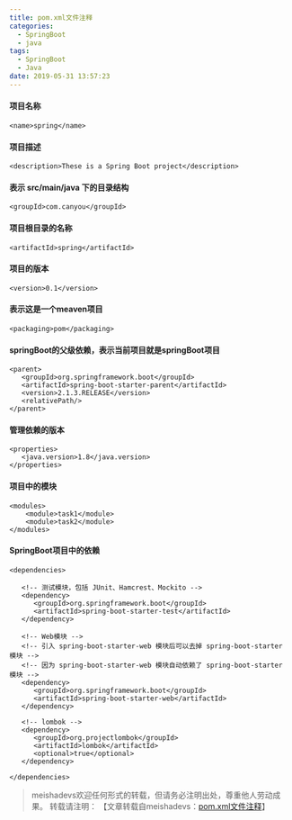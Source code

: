 ```yaml
---
title: pom.xml文件注释
categories:
  - SpringBoot
  - java
tags:
  - SpringBoot 
  - Java
date: 2019-05-31 13:57:23
---
```


<!--more-->

#### 项目名称

	<name>spring</name>

#### 项目描述

	<description>These is a Spring Boot project</description>

#### 表示 src/main/java 下的目录结构

	<groupId>com.canyou</groupId>

#### 项目根目录的名称

	<artifactId>spring</artifactId>

#### 项目的版本

	<version>0.1</version>

#### 表示这是一个meaven项目

	<packaging>pom</packaging>

#### springBoot的父级依赖，表示当前项目就是springBoot项目 

	<parent>
	   <groupId>org.springframework.boot</groupId>
	   <artifactId>spring-boot-starter-parent</artifactId>
	   <version>2.1.3.RELEASE</version>
	   <relativePath/>
	</parent>

#### 管理依赖的版本

	<properties>
	   <java.version>1.8</java.version>
	</properties>

#### 项目中的模块

	<modules>
		<module>task1</module>
		<module>task2</module>
	</modules>

#### SpringBoot项目中的依赖

	<dependencies>
	
	   <!-- 测试模块，包括 JUnit、Hamcrest、Mockito -->
	   <dependency>
		  <groupId>org.springframework.boot</groupId>
		  <artifactId>spring-boot-starter-test</artifactId>
	   </dependency>

	   <!-- Web模块 -->
	   <!-- 引入 spring-boot-starter-web 模块后可以去掉 spring-boot-starter 模块 -->
	   <!-- 因为 spring-boot-starter-web 模块自动依赖了 spring-boot-starter 模块 -->
	   <dependency>
		  <groupId>org.springframework.boot</groupId>
		  <artifactId>spring-boot-starter-web</artifactId>
	   </dependency>

	   <!-- lombok -->
	   <dependency>
		  <groupId>org.projectlombok</groupId>
		  <artifactId>lombok</artifactId>
		  <optional>true</optional>
	   </dependency>
	   
	</dependencies>


> meishadevs欢迎任何形式的转载，但请务必注明出处，尊重他人劳动成果。
转载请注明： 【文章转载自meishadevs：[pom.xml文件注释](http://meishadevs.com/blog/pom-xml文件注释)】